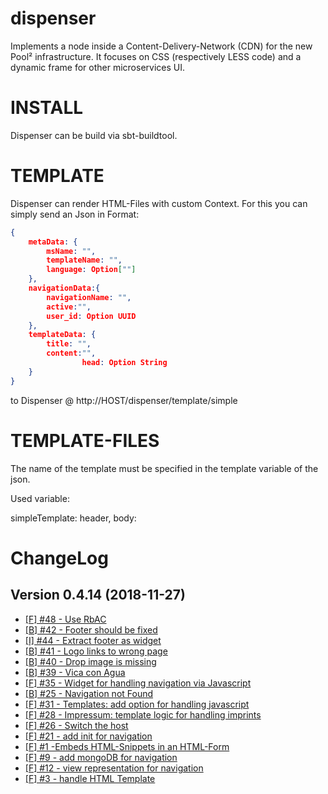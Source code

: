 # dispenser
Implements a node inside a Content-Delivery-Network (CDN) for the new Pool² infrastructure. It focuses on CSS (respectively LESS code) and a dynamic frame for other microservices UI.


INSTALL
=======

Dispenser can be build via sbt-buildtool.

TEMPLATE
========

Dispenser can render HTML-Files with custom Context. For this you can simply send an Json in Format:
```json
{
	metaData: {
		msName: "",
		templateName: "",
		language: Option[""]
	},
	navigationData:{
		navigationName: "",
		active:"",
		user_id: Option UUID
	},
	templateData: {
		title: "",
		content:"",
                head: Option String
	}
}
```


to Dispenser @ http://HOST/dispenser/template/simple

  
TEMPLATE-FILES
==============

The name of the template must be specified in the template variable of the json.

Used variable:

simpleTemplate: header, body:


ChangeLog
=========

## Version 0.4.14 (2018-11-27)
* [[F] #48 - Use RbAC](https://github.com/Viva-con-Agua/dispenser/issues/48)
* [[B] #42 - Footer should be fixed](https://github.com/Viva-con-Agua/dispenser/issues/42)
* [[I] #44 - Extract footer as widget](https://github.com/Viva-con-Agua/dispenser/issues/44)
* [[B] #41 - Logo links to wrong page](https://github.com/Viva-con-Agua/dispenser/issues/41)
* [[B] #40 - Drop image is missing](https://github.com/Viva-con-Agua/dispenser/issues/40)
* [[B] #39 - Vica con Agua](https://github.com/Viva-con-Agua/dispenser/issues/39)
* [[F] #35 - Widget for handling navigation via Javascript](https://github.com/Viva-con-Agua/dispenser/issues/35)
* [[B] #25 - Navigation not Found](https://github.com/Viva-con-Agua/dispenser/issues/25)
* [[F] #31 - Templates: add option for handling javascript](https://github.com/Viva-con-Agua/dispenser/issues/31)
* [[F] #28 - Impressum: template logic for handling imprints](https://github.com/Viva-con-Agua/dispenser/issues/28)
* [[F] #26 - Switch the host](https://github.com/Viva-con-Agua/dispenser/issues/26) 
* [[F] #21 - add init for navigation](https://github.com/Viva-con-Agua/dispenser/issues/23) 
* [[F] #1 -Embeds HTML-Snippets in an HTML-Form](https://github.com/Viva-con-Agua/dispenser/issues/1)
* [[F] #9 -  add mongoDB for navigation](https://github.com/Viva-con-Agua/dispenser/issues/9)
* [[F] #12 - view representation for navigation](https://github.com/Viva-con-Agua/dispenser/issues/12)
* [[F] #3 - handle HTML Template](https://github.com/Viva-con-Agua/dispenser/issues/3)

